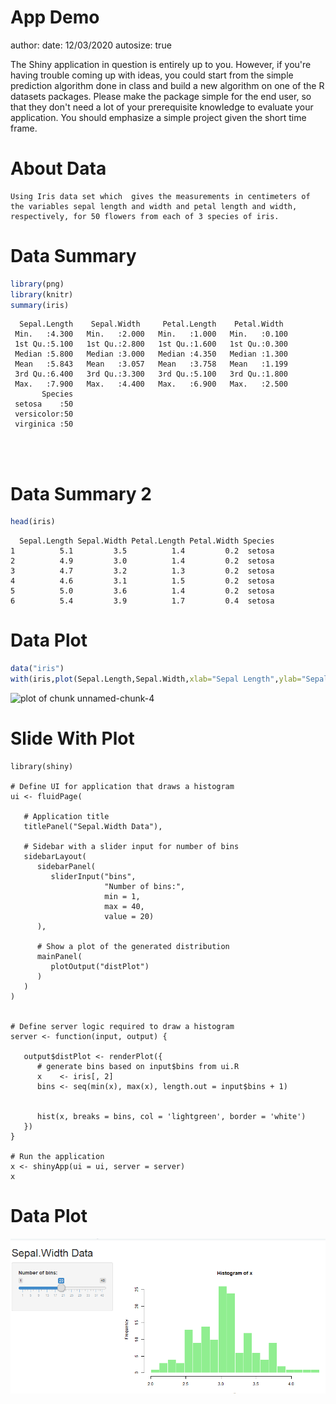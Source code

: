 App Demo
========================================================
author: 
date: 12/03/2020
autosize: true

The Shiny application in question is entirely up to you. However, if you're having trouble coming up with ideas, you could start from the simple prediction algorithm done in class and build a new algorithm on one of the R datasets packages. Please make the package simple for the end user, so that they don't need a lot of your prerequisite knowledge to evaluate your application. You should emphasize a simple project given the short time frame.

About Data
==================================================


```r0
Using Iris data set which  gives the measurements in centimeters of the variables sepal length and width and petal length and width, respectively, for 50 flowers from each of 3 species of iris. 
```

Data Summary
==================================================


```r
library(png)
library(knitr)
summary(iris)
```

```
  Sepal.Length    Sepal.Width     Petal.Length    Petal.Width   
 Min.   :4.300   Min.   :2.000   Min.   :1.000   Min.   :0.100  
 1st Qu.:5.100   1st Qu.:2.800   1st Qu.:1.600   1st Qu.:0.300  
 Median :5.800   Median :3.000   Median :4.350   Median :1.300  
 Mean   :5.843   Mean   :3.057   Mean   :3.758   Mean   :1.199  
 3rd Qu.:6.400   3rd Qu.:3.300   3rd Qu.:5.100   3rd Qu.:1.800  
 Max.   :7.900   Max.   :4.400   Max.   :6.900   Max.   :2.500  
       Species  
 setosa    :50  
 versicolor:50  
 virginica :50  
                
                
                
```

Data Summary 2
==================================================


```r
head(iris)
```

```
  Sepal.Length Sepal.Width Petal.Length Petal.Width Species
1          5.1         3.5          1.4         0.2  setosa
2          4.9         3.0          1.4         0.2  setosa
3          4.7         3.2          1.3         0.2  setosa
4          4.6         3.1          1.5         0.2  setosa
5          5.0         3.6          1.4         0.2  setosa
6          5.4         3.9          1.7         0.4  setosa
```

Data Plot
==================================================


```r
data("iris")
with(iris,plot(Sepal.Length,Sepal.Width,xlab="Sepal Length",ylab="Sepal Width"))
```

![plot of chunk unnamed-chunk-4](app-figure/unnamed-chunk-4-1.png)


Slide With Plot
========================================================


```r5
library(shiny)

# Define UI for application that draws a histogram
ui <- fluidPage(
   
   # Application title
   titlePanel("Sepal.Width Data"),
   
   # Sidebar with a slider input for number of bins 
   sidebarLayout(
      sidebarPanel(
         sliderInput("bins",
                     "Number of bins:",
                     min = 1,
                     max = 40,
                     value = 20)
      ),
      
      # Show a plot of the generated distribution
      mainPanel(
         plotOutput("distPlot")
      )
   )
)


# Define server logic required to draw a histogram
server <- function(input, output) {
   
   output$distPlot <- renderPlot({
      # generate bins based on input$bins from ui.R
      x    <- iris[, 2] 
      bins <- seq(min(x), max(x), length.out = input$bins + 1)
      
     
      hist(x, breaks = bins, col = 'lightgreen', border = 'white')
   })
}

# Run the application 
x <- shinyApp(ui = ui, server = server)
x

```

Data Plot
==================================================
![plot of chunk unnamed-chunk-6](image.png)


